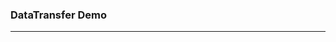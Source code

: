 ### DataTransfer Demo
<hr />
<ClientOnly>
    <LockPage :token="token" :article="article">
        <DataTransfer/>
    </LockPage>
</ClientOnly>

<script>
    import '@scss/global.scss'
    export default {
        name: 'DataTransferMD',
        data () {
            return {
                token: '1562835370187',
                article: 'https://juejin.im/post/5d1d72b06fb9a07f0870b2a5'
            }
        }
    }
</script>